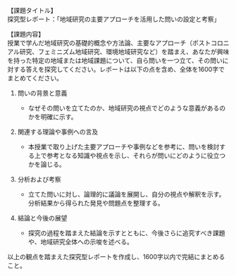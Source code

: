 【課題タイトル】  
探究型レポート：「地域研究の主要アプローチを活用した問いの設定と考察」

【課題内容】  
授業で学んだ地域研究の基礎的概念や方法論、主要なアプローチ（ポストコロニアル研究、フェミニズム地域研究、環境地域研究など）を踏まえ、あなたが興味を持った特定の地域または地域課題について、自ら問いを一つ立て、その問いに対する答えを探究してください。レポートは以下の点を含め、全体を1600字でまとめてください。

1. 問いの背景と意義  
   - なぜその問いを立てたのか、地域研究の視点でどのような意義があるのかを明確に示す。  

2. 関連する理論や事例への言及  
   - 本授業で取り上げた主要アプローチや事例などを参考に、問いを検討する上で参考となる知識や視点を示し、それらが問いにどのように役立つかを論じる。  

3. 分析および考察  
   - 立てた問いに対し、論理的に議論を展開し、自分の視点や解釈を示す。分析結果から得られた発見や問題点を整理する。  

4. 結論と今後の展望  
   - 探究の過程を踏まえた結論を示すとともに、今後さらに追究すべき課題や、地域研究全体への示唆を述べる。  

以上の観点を踏まえた探究型レポートを作成し、1600字以内で完結にまとめること。